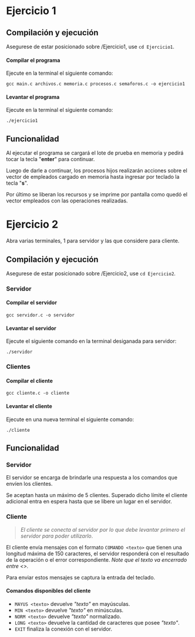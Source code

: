 # Ejercicio 1

## Compilación y ejecución

Asegurese de estar posicionado sobre /Ejercicio1, use `cd Ejercicio1`.

#### Compilar el programa
Ejecute en la terminal el siguiente comando:

```
gcc main.c archivos.c memoria.c procesos.c semaforos.c -o ejercicio1
```

#### Levantar el programa
Ejecute en la terminal el siguiente comando: 
```
./ejercicio1
```

## Funcionalidad

Al ejecutar el programa se cargará el lote de prueba en memoria y pedirá tocar la tecla "__enter__" para continuar.

Luego de darle a continuar, los procesos hijos realizarán acciones sobre el vector de empleados cargado en memoria hasta ingresar por teclado la tecla "__s__".

Por último se liberan los recursos y se imprime por pantalla como quedó el vector empleados con las operaciones realizadas.

# Ejercicio 2

Abra varias terminales, 1 para servidor y las que considere para cliente.

## Compilación y ejecución

Asegurese de estar posicionado sobre /Ejercicio2, use `cd Ejercicio2`.

### Servidor

#### Compilar el servidor

```
gcc servidor.c -o servidor
```

#### Levantar el servidor
Ejecute el siguiente comando en la terminal desiganada para servidor:
```
./servidor
```

### Clientes

#### Compilar el cliente

```
gcc cliente.c -o cliente
```

#### Levantar el cliente
Ejecute en una nueva terminal el siguiente comando: 
```
./cliente
```

## Funcionalidad

### Servidor

El servidor se encarga de brindarle una respuesta a los comandos que envíen los clientes.

Se aceptan hasta un máximo de 5 clientes. Superado dicho límite el cliente adicional entra en espera hasta que se libere un lugar en el servidor.

### Cliente

> _El cliente se conecta al servidor por lo que debe levantar primero el servidor para poder utilizarlo_.

El cliente envía mensajes con el formato `COMANDO <texto>` que tienen una longitud máxima de 150 caracteres, el servidor responderá con el resultado de la operación o el error correspondiente. _Note que el texto va encerrado entre <>._

Para enviar estos mensajes se captura la entrada del teclado.

#### Comandos disponibles del cliente

- `MAYUS <texto>` devuelve _"texto"_ en mayúsculas.
- `MIN <texto>` devuelve _"texto"_ en minúsculas.
- `NORM <texto>` devuelve _"texto"_ normalizado.
- `LONG <texto>` devuelve la cantidad de caracteres que posee _"texto"_.
- `EXIT` finaliza la conexión con el servidor.